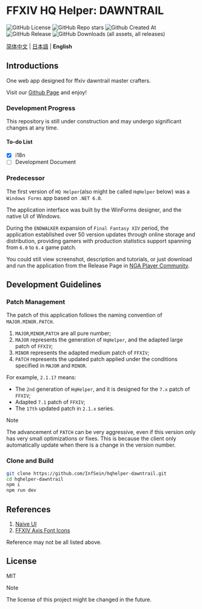 # FFXIV HQ Helper: DAWNTRAIL

![GitHub License](https://img.shields.io/github/license/InfSein/hqhelper-dawntrail?style=flat&logo=github) ![GitHub Repo stars](https://img.shields.io/github/stars/InfSein/hqhelper-dawntrail?style=flat&logo=github) ![Github Created At](https://img.shields.io/github/created-at/InfSein/hqhelper-dawntrail?style=flat&logo=github) <br>
![GitHub Release](https://img.shields.io/github/v/release/InfSein/hqhelper-dawntrail?style=flat&logo=github) ![GitHub Downloads (all assets, all releases)](https://img.shields.io/github/downloads/InfSein/hqhelper-dawntrail/total?style=flat&logo=github)

[简体中文](https://github.com/InfSein/hqhelper-dawntrail/blob/master/README-ZH.md) | [日本語](https://github.com/InfSein/hqhelper-dawntrail/blob/master/README-JA.md) | **English**

## Introductions

One web app designed for ffxiv dawntrail master crafters.

Visit our [Github Page](https://infsein.github.io/hqhelper-dawntrail/) and enjoy!

### Development Progress

This repository is still under construction and may undergo significant changes at any time.

#### To-do List

- [x] i18n
- [ ] Development Document

### Predecessor

The first version of `HQ Helper`(also might be called `HqHelper` below) was a `Windows Forms` app based on `.NET 6.0`. 

The application interface was built by the WinForms designer, and the native UI of Windows.

During the `ENDWALKER` expansion of `Final Fantasy XIV` period, the application established over 50 version updates through online storage and distribution,
providing gamers with production statistics support spanning from `6.0` to `6.4` game patch.

You could still view screenshot, description and tutorials, or just download and run the application from the Release Page in [NGA Player Community](https://bbs.nga.cn/read.php?tid=31596099).

## Development Guidelines

### Patch Management

The patch of this application follows the naming convention of `MAJOR.MINOR.PATCH`.

1. `MAJOR`,`MINOR`,`PATCH` are all pure number;
2. `MAJOR` represents the generation of `HqHelper`, and the adapted large patch of `FFXIV`;
3. `MINOR` represents the adapted medium patch of `FFXIV`;
4. `PATCH` represents the updated patch applied under the conditions specified in `MAJOR` and `MINOR`.

For example, `2.1.17` means:

- The `2nd` generation of `HqHelper`, and it is designed for the `7.x` patch of `FFXIV`;
- Adapted `7.1` patch of `FFXIV`;
- The `17th` updated patch in `2.1.x` series.

> [!NOTE]
> The advancement of `PATCH` can be very aggressive, even if this version only has very small optimizations or fixes. This is because the client only automatically update when there is a change in the version number.

### Clone and Build

```sh
git clone https://github.com/InfSein/hqhelper-dawntrail.git
cd hqhelper-dawntrail
npm i
npm run dev
```

## References

1. [Naive UI](https://github.com/tusen-ai/naive-ui)
2. [FFXIV Axis Font Icons](https://github.com/thewakingsands/ffxiv-axis-font-icons)

Reference may not be all listed above.

## License

MIT

> [!NOTE]
> The license of this project might be changed in the future.